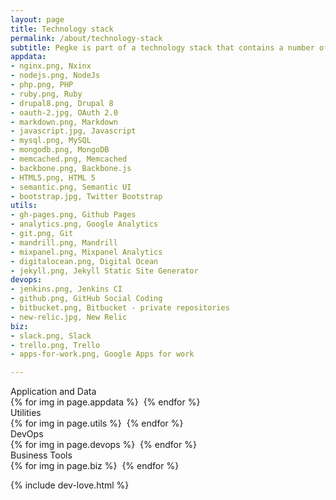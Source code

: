 ```yaml
---
layout: page
title: Technology stack
permalink: /about/technology-stack
subtitle: Pegke is part of a technology stack that contains a number of important pieces.
appdata:
- nginx.png, Nxinx
- nodejs.png, NodeJs
- php.png, PHP
- ruby.png, Ruby
- drupal8.png, Drupal 8
- oauth-2.jpg, OAuth 2.0
- markdown.png, Markdown
- javascript.jpg, Javascript
- mysql.png, MySQL
- mongodb.png, MongoDB
- memcached.png, Memcached
- backbone.png, Backbone.js
- HTML5.png, HTML 5
- semantic.png, Semantic UI
- bootstrap.jpg, Twitter Bootstrap
utils:
- gh-pages.png, Github Pages
- analytics.png, Google Analytics
- git.png, Git
- mandrill.png, Mandrill
- mixpanel.png, Mixpanel Analytics
- digitalocean.png, Digital Ocean
- jekyll.png, Jekyll Static Site Generator
devops:
- jenkins.png, Jenkins CI
- github.png, GitHub Social Coding
- bitbucket.png, Bitbucket - private repositories
- new-relic.jpg, New Relic
biz:
- slack.png, Slack
- trello.png, Trello
- apps-for-work.png, Google Apps for work

---
```


<div class="ui container green text segment stack pegke" >

  <div class="ui divider horizontal">Application and Data</div>
  <div class="ui tiny images">
    {% for img in page.appdata %}
    <img data-src="/public/img/stack/{{ img | split:"," | first }}" data-content="{{ img | split:"," | last }}" class="ui image rounded tstack" />
    {% endfor %}
  </div>

  <div class="ui divider horizontal">Utilities</div>
  <div class="ui tiny images">
    {% for img in page.utils %}
    <img data-src="/public/img/stack/{{ img | split:"," | first }}" data-content="{{ img | split:"," | last }}" class="ui image rounded tstack" />
    {% endfor %}
  </div>

  <div class="ui divider horizontal">DevOps</div>
  <div class="ui tiny images">
    {% for img in page.devops %}
    <img data-src="/public/img/stack/{{ img | split:"," | first }}" data-content="{{ img | split:"," | last }}" class="ui image rounded tstack" />
    {% endfor %}
  </div>

  <div class="ui divider horizontal">Business Tools</div>
  <div class="ui tiny images">
    {% for img in page.biz %}
    <img data-src="/public/img/stack/{{ img | split:"," | first }}" data-content="{{ img | split:"," | last }}" class="ui image rounded tstack" />
    {% endfor %}
  </div>


</div>

<div class="ui divider hidden"></div>

{% include dev-love.html %}
